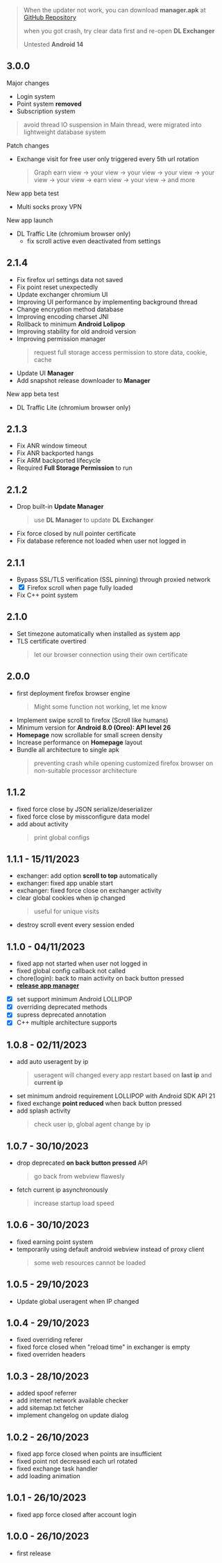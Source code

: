 <!-- 5 6 ^ % -->

<!-- **Android Traffic Exchange Changelog** -->

> When the updater not work, you can download **manager.apk**
> at [GitHub Repository](https://github.com/dimaslanjaka/android-traffic-exchange/tree/master/release)
>
> when you got crash, try clear data first and re-open **DL Exchanger**
>
> Untested **Android 14**

## 3.0.0

Major changes
- Login system
- Point system **removed**
- Subscription system

> avoid thread IO suspension in Main thread, were migrated into lightweight database system

Patch changes
- Exchange visit for free user only triggered every 5th url rotation
  > Graph
  > earn view -> your view -> your view -> your view -> your view -> your view -> earn view -> your view -> and more

New app beta test
- Multi socks proxy VPN

New app launch
- DL Traffic Lite (chromium browser only)
  - fix scroll active even deactivated from settings

## 2.1.4
- Fix firefox url settings data not saved
- Fix point reset unexpectedly
- Update exchanger chromium UI
- Improving UI performance by implementing background thread
- Change encryption method database
- Improving encoding charset JNI
- Rollback to minimum **Android Lolipop**
- Improving stability for old android version
- Improving permission manager
  > request full storage access permission to store data, cookie, cache
- Update UI **Manager**
- Add snapshot release downloader to **Manager**

New app beta test
- DL Traffic Lite (chromium browser only)

## 2.1.3
- Fix ANR window timeout
- Fix ANR backported hangs
- Fix ARM backported lifecycle
- Required **Full Storage Permission** to run

## 2.1.2
- Drop built-in **Update Manager**
  > use **DL Manager** to update **DL Exchanger**
- Fix force closed by null pointer certificate
- Fix database reference not loaded when user not logged in

## 2.1.1
- Bypass SSL/TLS verification (SSL pinning) through proxied network
- <input type="checkbox" checked> Firefox scroll when page fully loaded
- Fix C++ point system

## 2.1.0
- Set timezone automatically when installed as system app
- TLS certificate overtired
  > let our browser connection using their own certificate
<!-- - Discourage from app insight. -->
<!--   Anonymizing exchanger package name from other apps inspection -->
<!--   > preventing other vendor finds out our app from get banned -->

## 2.0.0
- first deployment firefox browser engine
  > Might some function not working, let me know
- Implement swipe scroll to firefox (Scroll like humans)
- Minimum version for **Android 8.0 (Oreo): API level 26**
- **Homepage** now scrollable for small screen density
- Increase performance on **Homepage** layout
- Bundle all architecture to single apk
  > preventing crash while opening customized firefox browser
  > on non-suitable processor architecture

## 1.1.2
- fixed force close by JSON serialize/deserializer
- fixed force close by missconfigure data model
- add about activity
  > print global configs

## 1.1.1 - 15/11/2023
- exchanger: add option **scroll to top** automatically
- exchanger: fixed app unable start
- exchanger: fixed force close on exchanger activity
- clear global cookies when ip changed
  > useful for unique visits
- destroy scroll event every session ended

## 1.1.0 - 04/11/2023
- fixed app not started when user not logged in
- fixed global config callback not called
- chore(login): back to main activity on back button pressed
- [**release app manager**](https://github.com/dimaslanjaka/android-traffic-exchange/raw/master/release/manager-release.apk)
- [x] set support minimum Android LOLLIPOP
- [x] overriding deprecated methods
- [x] supress deprecated annotation
- [x] C++ multiple architecture supports

## 1.0.8 - 02/11/2023
- add auto useragent by ip
  > useragent will changed every app restart based on **last ip** and **current ip**
- set minimum android requirement LOLLIPOP with Android SDK API 21
- fixed exchange **point reduced** when back button pressed
- add splash activity
  > check user ip, global agent change by ip

## 1.0.7 - 30/10/2023
- drop deprecated **on back button pressed** API
  > go back from webview flawesly
- fetch current ip asynchronously
  > increase startup load speed

## 1.0.6 - 30/10/2023
- fixed earning point system
- temporarily using default android webview instead of proxy client
  > some web resources cannot be loaded

## 1.0.5 - 29/10/2023
- Update global useragent when IP changed

## 1.0.4 - 29/10/2023
- fixed overriding referer
- fixed force closed when "reload time" in exchanger is empty
- fixed overriden headers

## 1.0.3 - 28/10/2023
- added spoof referrer
- add internet network available checker
- add sitemap.txt fetcher
- implement changelog on update dialog

## 1.0.2 - 26/10/2023
- fixed app force closed when points are insufficient
- fixed point not decreased each url rotated
- fixed exchange task handler
- add loading animation

## 1.0.1 - 26/10/2023
- fixed app force closed after account login

## 1.0.0 - 26/10/2023
- first release
